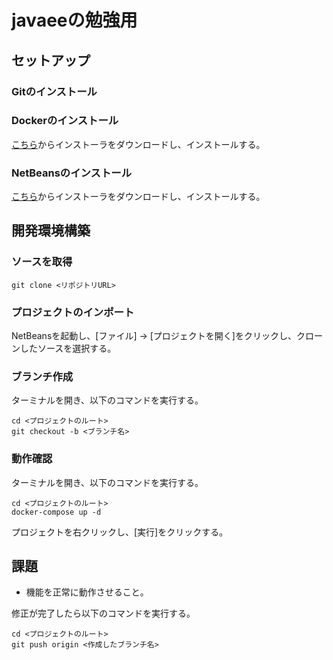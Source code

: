 # javaeeの勉強用

## セットアップ

### Gitのインストール

### Dockerのインストール

[こちら](https://store.docker.com/editions/community/docker-ce-desktop-mac)からインストーラをダウンロードし、インストールする。

### NetBeansのインストール

[こちら](https://netbeans.org/downloads/start.html?platform=macosx&lang=ja&option=javaee)からインストーラをダウンロードし、インストールする。

## 開発環境構築

### ソースを取得

```
git clone <リポジトリURL>
```

### プロジェクトのインポート
NetBeansを起動し、[ファイル] -> [プロジェクトを開く]をクリックし、クローンしたソースを選択する。


### ブランチ作成

ターミナルを開き、以下のコマンドを実行する。

```
cd <プロジェクトのルート>
git checkout -b <ブランチ名>
```

### 動作確認

ターミナルを開き、以下のコマンドを実行する。

```
cd <プロジェクトのルート>
docker-compose up -d
```

プロジェクトを右クリックし、[実行]をクリックする。

## 課題

- 機能を正常に動作させること。

修正が完了したら以下のコマンドを実行する。

```
cd <プロジェクトのルート>
git push origin <作成したブランチ名>
```



